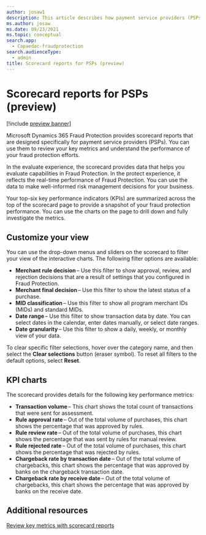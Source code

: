 ```yaml
---
author: josaw1
description: This article describes how payment service providers (PSPs) can use scorecard reports in Microsoft Dynamics 365 Fraud Protection to review key metrics and understand the performance of their fraud protection efforts.
ms.author: josaw
ms.date: 09/23/2021
ms.topic: conceptual
search.app: 
  - Capaedac-fraudprotection
search.audienceType:
  - admin
title: Scorecard reports for PSPs (preview)
---
```


# Scorecard reports for PSPs (preview)

[!include [preview banner](includes/preview-banner.md)]

Microsoft Dynamics 365 Fraud Protection provides scorecard reports that are designed specifically for payment service providers (PSPs). You can use them to review your key metrics and understand the performance of your fraud protection efforts.

In the evaluate experience, the scorecard provides data that helps you evaluate capabilities in Fraud Protection. In the protect experience, it reflects the real-time performance of Fraud Protection. You can use the data to make well-informed risk management decisions for your business.

Your top-six key performance indicators (KPIs) are summarized across the top of the scorecard page to provide a snapshot of your fraud protection performance. You can use the charts on the page to drill down and fully investigate the metrics.

## Customize your view

You can use the drop-down menus and sliders on the scorecard to filter your view of the interactive charts. The following filter options are available:

- **Merchant rule decision** – Use this filter to show approval, review, and rejection decisions that are a result of settings that you configured in Fraud Protection.
- **Merchant final decision** – Use this filter to show the latest status of a purchase.
- **MID classification** – Use this filter to show all program merchant IDs (MIDs) and standard MIDs.
- **Date range** – Use this filter to show transaction data by date. You can select dates in the calendar, enter dates manually, or select date ranges.
- **Date granularity** – Use this filter to show a daily, weekly, or monthly view of your data.

To clear specific filter selections, hover over the category name, and then select the **Clear selections** button (eraser symbol). To reset all filters to the default options, select **Reset**.

## KPI charts

The scorecard provides details for the following key performance metrics:

- **Transaction volume** – This chart shows the total count of transactions that were sent for assessment.
- **Rule approval rate** – Out of the total volume of purchases, this chart shows the percentage that was approved by rules.
- **Rule review rate** – Out of the total volume of purchases, this chart shows the percentage that was sent by rules for manual review.
- **Rule rejected rate** – Out of the total volume of purchases, this chart shows the percentage that was rejected by rules.
- **Chargeback rate by transaction date** – Out of the total volume of chargebacks, this chart shows the percentage that was approved by banks on the chargeback transaction date.
- **Chargeback rate by receive date** – Out of the total volume of chargebacks, this chart shows the percentage that was approved by banks on the receive date.

## Additional resources

[Review key metrics with scorecard reports](scorecard.md)
